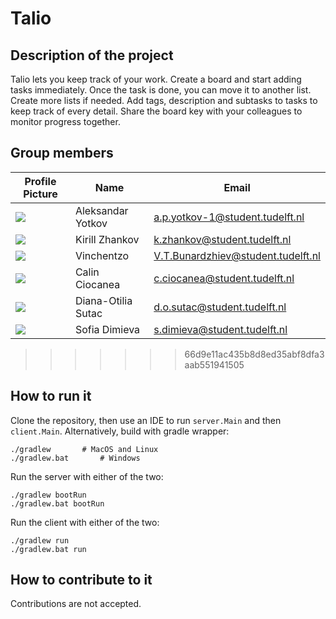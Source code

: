 # Talio

## Description of the project

Talio lets you keep track of your work. Create a board and start adding tasks immediately. Once the task is done, you can move it to another list. Create more lists if needed. Add tags, description and subtasks to tasks to keep track of every detail. Share the board key with your colleagues to monitor progress together.

## Group members


| Profile Picture                                                                                         | Name              | Email                           |
|---------------------------------------------------------------------------------------------------------| ----------------- | ------------------------------- |
| ![](https://secure.gravatar.com/avatar/4534f9eb3d8b6bb8f309949ec5e93630?s=46&d=identicon)               | Aleksandar Yotkov | a.p.yotkov-1@student.tudelft.nl | 
| ![](https://secure.gravatar.com/avatar/156815bf22f8582b181534f023cdd3dd?s=46&d=identicon)               | Kirill Zhankov | k.zhankov@student.tudelft.nl |
| ![](https://eu.ui-avatars.com/api/?name=OOPP&length=4&size=50&color=DDD&background=777&font-size=0.325) | Vinchentzo | V.T.Bunardzhiev@student.tudelft.nl
| ![](https://secure.gravatar.com/avatar/962c8a048e322e273ef6dba6a23a9a7c?s=46&d=identicon)               | Calin Ciocanea | c.ciocanea@student.tudelft.nl
| ![](https://secure.gravatar.com/avatar/ea60b4a2649c1809db4b9fdcb1679fbe?s=46&d=identicon)               | Diana-Otilia Sutac | d.o.sutac@student.tudelft.nl
| ![](https://secure.gravatar.com/avatar/a3fa7ac230efc573cd8759580806d4e6?s=170&d=identicon)              | Sofia Dimieva | s.dimieva@student.tudelft.nl
>>>>>>> 66d9e11ac435b8d8ed35abf8dfa3aab551941505



<!-- Instructions (remove once assignment has been completed -->
<!-- - Add (only!) your own name to the table above (use Markdown formatting) -->
<!-- - Mention your *student* email address -->
<!-- - Preferably add a recognizable photo, otherwise add your GitLab photo -->
<!-- - (please make sure the photos have the same size) -->


## How to run it

Clone the repository, then use an IDE to run `server.Main` and then `client.Main`. Alternatively, build with gradle wrapper:

```
./gradlew		# MacOS and Linux
./gradlew.bat		# Windows
```

Run the server with either of the two:
```
./gradlew bootRun
./gradlew.bat bootRun
```

Run the client with either of the two:
```
./gradlew run
./gradlew.bat run
```

## How to contribute to it
Contributions are not accepted.
